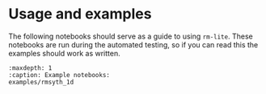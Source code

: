 # Usage and examples

The following notebooks should serve as a guide to using `rm-lite`. These
notebooks are run during the automated testing, so if you can read this the
examples should work as written.

```{toctree}
:maxdepth: 1
:caption: Example notebooks:
examples/rmsyth_1d

```
